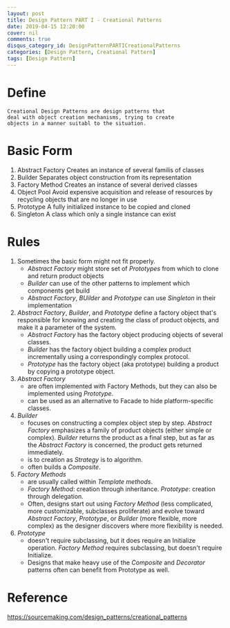 ```yaml
---
layout: post
title: Design Pattern PART I - Creational Patterns
date: 2019-04-15 12:20:00
cover: nil
comments: true
disqus_category_id: DesignPatternPARTICreationalPatterns
categories: [Design Pattern, Creational Pattern]
tags: [Design Pattern]
---
```


Define
===
```
Creational Design Patterns are design patterns that
deal with object creation mechanisms, trying to create
objects in a manner suitabl to the situation.
```

Basic Form
===
1. Abstract Factory
    Creates an instance of several familis of classes
2. Builder
    Separates object construction from its representation
3. Factory Method
    Creates an instance of several derived classes
4. Object Pool
    Avoid expensive acquisition and release of resources by recycling objects that are no longer in use
5. Prototype
    A fully initialized instance to be copied and cloned
6. Singleton
    A class which only a single instance can exist

Rules
===
1. Sometimes the basic form might not fit properly.
    - *Abstract Factory* might store set of *Prototypes* from which to clone and return product objects
    - *Builder* can use of the other patterns to implement which components get build
    - *Abstract Factory*, *BUilder* and *Prototype* can use *Singleton* in their implementation
2. *Abstract Factory*, *Builder*, and *Prototype* define a factory object that's responsible for knowing and creating the class of product objects, and make it a parameter of the system.
    - *Abstract Factory* has the factory object producing objects of several classes.
    - *Builder* has the factory object building a complex product incrementally using a correspondingly complex protocol.
    - *Prototype* has the factory object (aka prototype) building a product by copying a prototype object.
3. *Abstract Factory*
    - are often implemented with Factory Methods, but they can also be implemented using *Prototype*.
    - can be used as an alternative to Facade to hide platform-specific classes.
4. *Builder*
    - focuses on constructing a complex object step by step. *Abstract Factory* emphasizes a family of product objects (either simple or complex). *Builder* returns the product as a final step, but as far as the *Abstract Factory* is concerned, the product gets returned immediately.
    - is to creation as *Strategy* is to algorithm.
    - often builds a *Composite*.
5. *Factory Methods*
    - are usually called within *Template methods*.
    - *Factory Method*: creation through inheritance.
      *Prototype*: creation through delegation.
    - Often, designs start out using *Factory Method* (less complicated, more customizable, subclasses proliferate) and evolve toward *Abstract Factory*, *Prototype*, or *Builder* (more flexible, more complex) as the designer discovers where more flexibility is needed.
6. *Prototype*
    - doesn't require subclassing, but it does require an Initialize operation. *Factory Method* requires subclassing, but doesn't require Initialize.
    - Designs that make heavy use of the *Composite* and *Decorator* patterns often can benefit from Prototype as well.

Reference
===
https://sourcemaking.com/design_patterns/creational_patterns